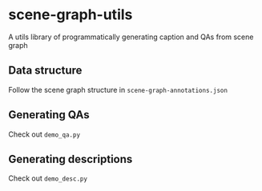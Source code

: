 # scene-graph-utils
A utils library of programmatically generating caption and QAs from scene graph


## Data structure

Follow the scene graph structure in `scene-graph-annotations.json`

## Generating QAs

Check out `demo_qa.py`

## Generating descriptions

Check out `demo_desc.py`